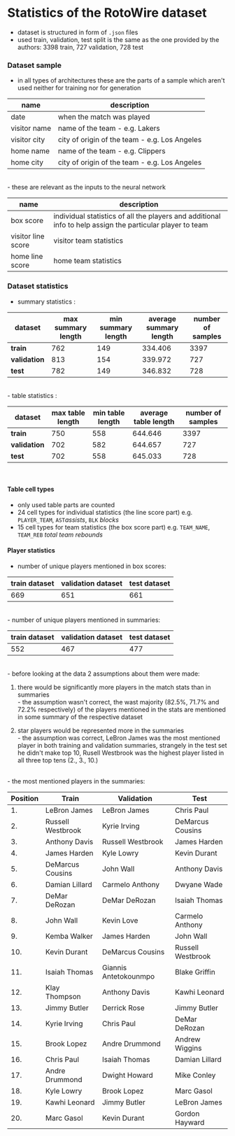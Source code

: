 # Statistics of the RotoWire dataset

- dataset is structured in form of `.json` files
- used train, validation, test split is the same as the one provided by the authors: 3398 train, 727 validation, 728 test

### Dataset sample
- in all types of architectures these are the parts of a sample which aren't used neither for training nor for generation

| name | description |
| --- | --- |
| date | when the match was played |
| visitor name | name of the team - e.g. Lakers |
| visitor city | city of origin of the team - e.g. Los Angeles |
| home name | name of the team - e.g. Clippers |
| home city | city of origin of the team - e.g. Los Angeles |

<br>
- these are relevant as the inputs to the neural network

| name      | description |
| --------- | ----------- |
| box score | individual statistics of all the players and additional info to help assign the particular player to team |
| visitor line score | visitor team statistics |
| home line score | home team statistics |

### Dataset statistics
- summary statistics :

| dataset        | max summary length | min summary length  | average summary length | number of samples |
| -------------- |--------------------|---------------------|------------------------| ----------------- |
| __train__      | 762                | 149                 | 334.406                | 3397              |
| __validation__ | 813                | 154                 | 339.972                | 727               |
| __test__       | 782                | 149                 | 346.832                | 728               |
<br>
- table statistics :

| dataset        | max table length | min table length  | average table length | number of samples |
| -------------- |------------------|-------------------|----------------------| ----------------- |
| __train__      | 750              | 558               | 644.646              | 3397              |
| __validation__ | 702              | 582               | 644.657              | 727               |
| __test__       | 702              | 558               | 645.033              | 728               |
<br>

#### Table cell types
- only used table parts are counted
- 24 cell types for individual statistics (the line score part) e.g. `PLAYER_TEAM`, `AST`_assists_, `BLK` _blocks_
- 15 cell types for team statistics (the box score part) e.g. `TEAM_NAME`, `TEAM_REB` _total team rebounds_

#### Player statistics
- number of unique players mentioned in box scores:

| train dataset | validation dataset | test dataset |
| ------------- | ------------------ | ------------ |
| 669           | 651                | 661          |
<br>
- number of unique players mentioned in summaries:

| train dataset | validation dataset | test dataset |
| ------------- | ------------------ | ------------ |
| 552           | 467                | 477          |
<br>
- before looking at the data 2 assumptions about them were made:

  1. there would be significantly more players in the match stats than in summaries <br>
    - the assumption wasn't correct, the wast majority (82.5%, 71.7% and 72.2% respectively) of the players mentioned in the stats are mentioned in some summary of the respective dataset

  2. star players would be represented more in the summaries <br>
    - the assumption was correct, LeBron James was the most mentioned player in both training and validation summaries, strangely in the test set he didn't make top 10, Rusell Westbrook was the highest player listed in all three top tens (2., 3., 10.)
<br>
- the most mentioned players in the summaries:

| Position | Train             | Validation            | Test              |
|----------|-------------------|-----------------------|-------------------|
| 1.       | LeBron James      | LeBron James          | Chris Paul        |
| 2.       | Russell Westbrook | Kyrie Irving          | DeMarcus Cousins  |
| 3.       | Anthony Davis     | Russell Westbrook     | James Harden      |
| 4.       | James Harden      | Kyle Lowry            | Kevin Durant      |
| 5.       | DeMarcus Cousins  | John Wall             | Anthony Davis     |
| 6.       | Damian Lillard    | Carmelo Anthony       | Dwyane Wade       |
| 7.       | DeMar DeRozan     | DeMar DeRozan         | Isaiah Thomas     |
| 8.       | John Wall         | Kevin Love            | Carmelo Anthony   |
| 9.       | Kemba Walker      | James Harden          | John Wall         |
| 10.      | Kevin Durant      | DeMarcus Cousins      | Russell Westbrook |
| 11.      | Isaiah Thomas     | Giannis Antetokounmpo | Blake Griffin     |
| 12.      | Klay Thompson     | Anthony Davis         | Kawhi Leonard     |
| 13.      | Jimmy Butler      | Derrick Rose          | Jimmy Butler      |
| 14.      | Kyrie Irving      | Chris Paul            | DeMar DeRozan     |
| 15.      | Brook Lopez       | Andre Drummond        | Andrew Wiggins    |
| 16.      | Chris Paul        | Isaiah Thomas         | Damian Lillard    |
| 17.      | Andre Drummond    | Dwight Howard         | Mike Conley       |
| 18.      | Kyle Lowry        | Brook Lopez           | Marc Gasol        |
| 19.      | Kawhi Leonard     | Jimmy Butler          | LeBron James      |
| 20.      | Marc Gasol        | Kevin Durant          | Gordon Hayward    |
